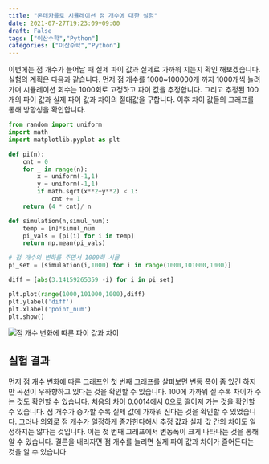 ```yaml
---
title: "몬테카를로 시뮬레이션 점 개수에 대한 실험"
date: 2021-07-27T19:23:09+09:00
draft: False
tags: ["이산수학","Python"]
categories: ["이산수학","Python"]
---
```


이번에는 점 개수가 늘어날 때 실제 파이 값과 실제로 가까워 지는지 확인 해보겠습니다. 실험의 계획은 다음과 같습니다. 먼저 점 개수를 1000~100000개 까지 1000개씩 늘려가며 시뮬레이션 회수는 1000회로 고정하고 파이 값을 추정합니다. 그리고 추정된 100개의 파이 값과 실제 파이 값과 차이의 절대값을 구합니다. 이후 차이 값들의 그래프를 통해 방향성을 확인합니다.

```python
from random import uniform
import math
import matplotlib.pyplot as plt

def pi(n):
    cnt = 0
    for _ in range(n):
        x = uniform(-1,1)
        y = uniform(-1,1)
        if math.sqrt(x**2+y**2) < 1:
            cnt += 1
    return (4 * cnt)/ n

def simulation(n,simul_num):
    temp = [n]*simul_num
    pi_vals = [pi(i) for i in temp]
    return np.mean(pi_vals)

# 점 개수의 변화를 주면서 1000회 시뮬
pi_set = [simulation(i,1000) for i in range(1000,101000,1000)]

diff = [abs(3.14159265359 -i) for i in pi_set]

plt.plot(range(1000,101000,1000),diff)
plt.ylabel('diff')
plt.xlabel('point_num')
plt.show()
```

![점 개수 변화에 따른 파이 값과 차이](https://user-images.githubusercontent.com/19144813/127138086-5b9f291e-70e4-4ca1-8447-98ae007d8361.png)

## 실험 결과

먼저 점 개수 변화에 따른 그래프인 첫 번째 그래프를 살펴보면 변동 폭이 좀 있긴 하지만 곡선이 우하향하고 있다는 것을 확인할 수 있습니다. 100에 가까워 질 수록 차이가 주는 것도 확인할 수 있습니다. 처음의 차이 0.0014에서 0으로 떨어져 가는 것을 확인할 수 있습니다. 점 개수가 증가할 수록 실제 값에 가까워 진다는 것을 확인할 수 있었습니다. 그러나 의외로 점 개수가 일정하게 증가한다해서 추정 값과 실제 값 간의 차이도 일정하지는 않다는 것입니다. 이는 첫 번째 그래프에서 변동폭이 크게 나타나는 것을 통해 알 수 있습니다. 결론을 내리자면 점 개수를 늘리면 실제 파이 값과 차이가 줄어든다는 것을 알 수 있습니다.
